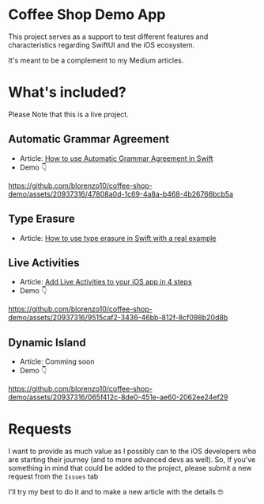 # Coffee Shop Demo App
This project serves as a support to test different features and characteristics regarding SwiftUI and the iOS ecosystem. 

It's meant to be a complement to my Medium articles.

# What's included?
Please Note that this is a live project.

## Automatic Grammar Agreement
- Article: [How to use Automatic Grammar Agreement in Swift](https://medium.com/@blorenzop/learn-how-to-unleash-the-power-of-automatic-grammar-agreement-in-swift-42f1c9178942)
- Demo 👇

https://github.com/blorenzo10/coffee-shop-demo/assets/20937316/47808a0d-1c69-4a8a-b468-4b26766bcb5a


## Type Erasure
- Article: [How to use type erasure in Swift with a real example](https://medium.com/@blorenzop/type-erasure-in-swift-6bdaf7632487)

## Live Activities
- Article: [Add Live Activities to your iOS app in 4 steps](https://medium.com/@blorenzop/live-activities-swift-6e95ee15863e)
- Demo 👇

https://github.com/blorenzo10/coffee-shop-demo/assets/20937316/9515caf2-3436-46bb-812f-8cf098b20d8b


## Dynamic Island
- Article: Comming soon
- Demo 👇


https://github.com/blorenzo10/coffee-shop-demo/assets/20937316/065f412c-8de0-451e-ae60-2062ee24ef29


# Requests
I want to provide as much value as I possibly can to the iOS developers who are starting their journey (and to more advanced devs as well). So, If you've something in mind that could be added to the project, please submit a new request from the `Issues` tab

I'll try my best to do it and to make a new article with the details 🤓
